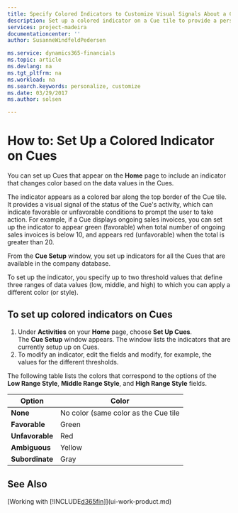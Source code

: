 ```yaml
---
title: Specify Colored Indicators to Customize Visual Signals About a Cue's Activity | Microsoft Docs
description: Set up a colored indicator on a Cue tile to provide a personalized visual signal of the Cue’s activity.
services: project-madeira
documentationcenter: ''
author: SusanneWindfeldPedersen

ms.service: dynamics365-financials
ms.topic: article
ms.devlang: na
ms.tgt_pltfrm: na
ms.workload: na
ms.search.keywords: personalize, customize
ms.date: 03/29/2017
ms.author: solsen

---
```

# How to: Set Up a Colored Indicator on Cues
You can set up Cues that appear on the **Home** page to include an indicator that changes color based on the data values in the Cues.

The indicator appears as a colored bar along the top border of the Cue tile. It provides a visual signal of the status of the Cue's activity, which can indicate favorable or unfavorable conditions to prompt the user to take action. For example, if a Cue displays ongoing sales invoices, you can set up the indicator to appear green (favorable) when total number of ongoing sales invoices is below 10, and appears red (unfavorable) when the total is greater than 20.

From the **Cue Setup** window, you set up indicators for all the Cues that are available in the company database.

To set up the indicator, you specify up to two threshold values that define three ranges of data values (low, middle, and high) to which you can apply a different color (or style).

## To set up colored indicators on Cues
1. Under **Activities** on your **Home** page, choose **Set Up Cues**.  
   The **Cue Setup** window appears. The window lists the indicators that are currently setup up on Cues.
2. To modify an indicator, edit the fields and modify, for example, the values for the different thresholds.  

The following table lists the colors that correspond to the options of the **Low Range Style**, **Middle Range Style**, and **High Range Style** fields.

| Option | Color |
| --- | --- |
| **None** |No color (same color as the Cue tile |
| **Favorable** |Green |
| **Unfavorable** |Red |
| **Ambiguous** |Yellow |
| **Subordinate** |Gray |

## See Also
[Working with [!INCLUDE[d365fin](includes/d365fin_md.md)]](ui-work-product.md)
